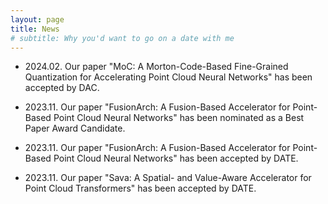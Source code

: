 ```yaml
---
layout: page
title: News
# subtitle: Why you'd want to go on a date with me
---
```


* 2024.02. Our paper "MoC: A Morton-Code-Based Fine-Grained Quantization for Accelerating Point Cloud Neural Networks" has been accepted by DAC.

* 2023.11. Our paper "FusionArch: A Fusion-Based Accelerator for Point-Based Point Cloud Neural Networks" has been nominated as a Best Paper Award Candidate.

* 2023.11. Our paper "FusionArch: A Fusion-Based Accelerator for Point-Based Point Cloud Neural Networks" has been accepted by DATE.

* 2023.11. Our paper "Sava: A Spatial- and Value-Aware Accelerator for Point Cloud Transformers" has been accepted by DATE.